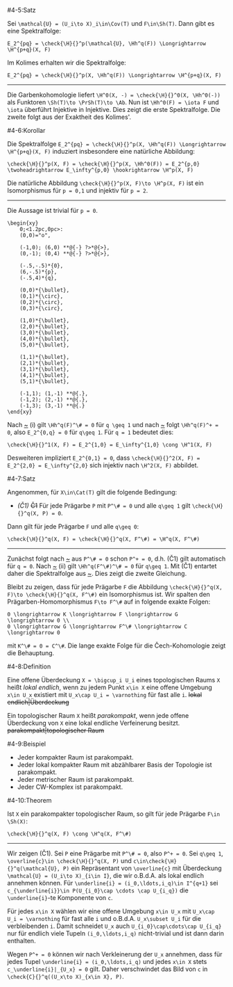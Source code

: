 #4-5:Satz

Sei `\mathcal{U} = (U_i\to X)_i\in\Cov(T)` und `F\in\Sh(T)`. Dann gibt es eine Spektralfolge:

    E_2^{pq} = \check{\H}{}^p(\mathcal{U}, \Hh^q(F)) \Longrightarrow \H^{p+q}(X, F)

Im Kolimes erhalten wir die Spektralfolge:

    E_2^{pq} = \check{\H}{}^p(X, \Hh^q(F)) \Longrightarrow \H^{p+q}(X, F)

---

Die Garbenkohomologie liefert `\H^0(X, -) = \check{\H}{}^0(X, \Hh^0(-))` als Funktoren `\Sh(T)\to \PrSh(T)\to \Ab`. Nun ist `\Hh^0(F) = \iota F` und `\iota` überführt Injektive in Injektive. Dies zeigt die erste Spektralfolge. Die zweite folgt aus der Exaktheit des Kolimes'.

#4-6:Korollar

Die Spektralfolge `E_2^{pq} = \check{\H}{}^p(X, \Hh^q(F)) \Longrightarrow \H^{p+q}(X, F)` induziert insbesondere eine natürliche Abbildung:

    \check{\H}{}^p(X, F) = \check{\H}{}^p(X, \Hh^0(F)) = E_2^{p,0} \twoheadrightarrow E_\infty^{p,0} \hookrightarrow \H^p(X, F)

Die natürliche Abbildung `\check{\H}{}^p(X, F)\to \H^p(X, F)` ist ein Isomorphismus für `p = 0,1` und injektiv für `p = 2`.

---

Die Aussage ist trivial für `p = 0`.

    \begin{xy}
        0;<1.2pc,0pc>:
        (0,0)="o",

        (-1,0); (6,0) **@{-} ?>*@{>},
        (0,-1); (0,4) **@{-} ?>*@{>},

        (-.5,-.5)*{0},
        (6,-.5)*{p},
        (-.5,4)*{q},

        (0,0)*{\bullet},
        (0,1)*{\circ},
        (0,2)*{\circ},
        (0,3)*{\circ},

        (1,0)*{\bullet},
        (2,0)*{\bullet},
        (3,0)*{\bullet},
        (4,0)*{\bullet},
        (5,0)*{\bullet},

        (1,1)*{\bullet},
        (2,1)*{\bullet},
        (3,1)*{\bullet},
        (4,1)*{\bullet},
        (5,1)*{\bullet},

        (-1,1); (1,-1) **@{.},
        (-1,2); (2,-1) **@{.},
        (-1,3); (3,-1) **@{.}
    \end{xy}

Nach [~](#4-4) (i) gilt `\Hh^q(F)^\# = 0` für `q \geq 1` und nach [~](#3-21) folgt `\Hh^q(F)^+ = 0`, also `E_2^{0,q} = 0` für `q\geq 1`. Für `q = 1` bedeutet dies:

    \check{\H}{}^1(X, F) = E_2^{1,0} = E_\infty^{1,0} \cong \H^1(X, F)

Desweiteren impliziert `E_2^{0,1} = 0`, dass `\check{\H}{}^2(X, F) = E_2^{2,0} = E_\infty^{2,0}` sich injektiv nach `\H^2(X, F)` abbildet.

#4-7:Satz

Angenommen, für `X\in\Cat(T)` gilt die folgende Bedingung:

* *(Č1)* ~~Č1~~ Für jede Prägarbe `P` mit `P^\# = 0` und alle `q\geq 1` gilt `\check{\H}{}^q(X, P) = 0`.

Dann gilt für jede Prägarbe `F` und alle `q\geq 0`:

    \check{\H}{}^q(X, F) = \check{\H}{}^q(X, F^\#) = \H^q(X, F^\#)

---

Zunächst folgt nach [~](#3-21) aus `P^\# = 0` schon `P^+ = 0`, d.h. (Č1) gilt automatisch für `q = 0`. Nach [~](#4-4) (ii) gilt `\Hh^q(F^\#)^\# = 0` für `q\geq 1`. Mit (Č1) entartet daher die Spektralfolge aus [~](#4-5). Dies zeigt die zweite Gleichung.

Bleibt zu zeigen, dass für jede Prägarbe `F` die Abbildung `\check{\H}{}^q(X, F)\to \check{\H}{}^q(X, F^\#)` ein Isomorphismus ist. Wir spalten den Prägarben-Homomorphismus `F\to F^\#` auf in folgende exakte Folgen:

    0 \longrightarrow K \longrightarrow F \longrightarrow G \longrightarrow 0 \\
    0 \longrightarrow G \longrightarrow F^\# \longrightarrow C \longrightarrow 0

mit `K^\# = 0 = C^\#`. Die lange exakte Folge für die Čech-Kohomologie zeigt die Behauptung.

#4-8:Definition

Eine offene Überdeckung `X = \bigcup_i U_i` eines topologischen Raums `X` heißt *lokal endlich*, wenn zu jedem Punkt `x\in X` eine offene Umgebung `x\in U_x` existiert mit `U_x\cap U_i = \varnothing` für fast alle `i`. ~~lokal endlich|Überdeckung~~

Ein topologischer Raum `X` heißt *parakompakt*, wenn jede offene Überdeckung von `X` eine lokal endliche Verfeinerung besitzt. ~~parakompakt|topologischer Raum~~

#4-9:Beispiel

* Jeder kompakter Raum ist parakompakt.
* Jeder lokal kompakter Raum mit abzählbarer Basis der Topologie ist parakompakt.
* Jeder metrischer Raum ist parakompakt.
* Jeder CW-Komplex ist parakompakt.

#4-10:Theorem

Ist `X` ein parakompakter topologischer Raum, so gilt für jede Prägarbe `F\in \Sh(X)`:

    \check{\H}{}^q(X, F) \cong \H^q(X, F^\#)

---

Wir zeigen (Č1). Sei `P` eine Prägarbe mit `P^\# = 0`, also `P^+ = 0`. Sei `q\geq 1`, `\overline{c}\in \check{\H}{}^q(X, P)` und `c\in\check{\H}{}^q(\mathcal{U}, P)` ein Repräsentant von `\overline{c}` mit Überdeckung `\mathcal{U} = (U_i\to X)_{i\in I}`, die wir o.B.d.A. als lokal endlich annehmen können. Für `\underline{i} = (i_0,\ldots,i_q)\in I^{q+1}` sei `c_{\underline{i}}\in P(U_{i_0}\cap \cdots \cap U_{i_q})` die `\underline{i}`-te Komponente von `c`.

Für jedes `x\in X` wählen wir eine offene Umgebung `x\in U_x` mit `U_x\cap U_i = \varnothing` für fast alle `i` und o.B.d.A. `U_x\subset U_i` für die verbleibenden `i`. Damit schneidet `U_x` auch `U_{i_0}\cap\cdots\cap U_{i_q}` nur für endlich viele Tupeln `(i_0,\ldots,i_q)` nicht-trivial und ist dann darin enthalten.

Wegen `P^+ = 0` können wir nach Verkleinerung der `U_x` annehmen, dass für jedes Tupel `\underline{i} = (i_0,\ldots,i_q)` und jedes `x\in X` stets `c_\underline{i}|_{U_x} = 0` gilt. Daher verschwindet das Bild von `c` in `\check{C}{}^q((U_x\to X)_{x\in X}, P)`.
